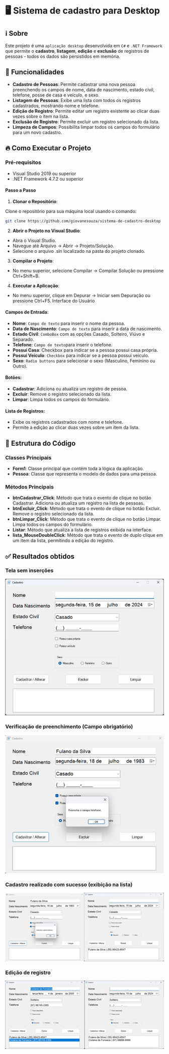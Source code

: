 # 🖥️ Sistema de cadastro para Desktop 

## ℹ️ Sobre

Este projeto é uma `aplicação desktop` desenvolvida em `C#` e `.NET Framework` que permite o **cadastro**, **listagem**, **edição** e **exclusão** de registros de pessoas - todos os dados são persistidos em memória. 

## 🚀 Funcionalidades

- **Cadastro de Pessoas**: Permite cadastrar uma nova pessoa preenchendo os campos de nome, data de nascimento, estado civil, telefone, posse de casa e veículo, e sexo.
- **Listagem de Pessoas**: Exibe uma lista com todos os registros cadastrados, mostrando nome e telefone.
- **Edição de Registro**: Permite editar um registro existente ao clicar duas vezes sobre o item na lista.
- **Exclusão de Registro**: Permite excluir um registro selecionado da lista.
- **Limpeza de Campos**: Possibilita limpar todos os campos do formulário para um novo cadastro.


## 🔥 Como Executar o Projeto

### Pré-requisitos
- Visual Studio 2019 ou superior
- .NET Framework 4.7.2 ou superior

#### Passo a Passo
1. **Clonar o Repositório**:

Clone o repositório para sua máquina local usando o comando:

```bash
git clone https://github.com/giovanesouza/sistema-de-cadastro-desktop
```

2. **Abrir o Projeto no Visual Studio**:

- Abra o Visual Studio.
- Navegue até Arquivo -> Abrir -> Projeto/Solução.
- Selecione o arquivo .sln localizado na pasta do projeto clonado.

<!-- 
3. Restaurar Dependências:

- No Visual Studio, abra o Gerenciador de Soluções.
- Clique com o botão direito na solução e selecione Restaurar Pacotes NuGet. 
-->

3. **Compilar o Projeto**:
- No menu superior, selecione Compilar -> Compilar Solução ou pressione Ctrl+Shift+B.


4. **Executar a Aplicação**:

- No menu superior, clique em Depurar -> Iniciar sem Depuração ou pressione Ctrl+F5.
Interface do Usuário

#### Campos de Entrada:

- **Nome**: `Campo de texto` para inserir o nome da pessoa.
- **Data de Nascimento**: `Campo de texto` para inserir a data de nascimento.
- **Estado Civil**: `ComboBox` com as opções Casado, Solteiro, Viúvo e Separado.
- **Telefone**: `Campo de texto`para inserir o telefone.
- **Possui Casa**: Checkbox para indicar se a pessoa possui casa própria.
- **Possui Veículo**: `Checkbox` para indicar se a pessoa possui veículo.
- **Sexo**: `Radio buttons` para selecionar o sexo (Masculino, Feminino ou Outro).

#### Botões:

- **Cadastrar**: Adiciona ou atualiza um registro de pessoa.
- **Excluir**: Remove o registro selecionado da lista.
- **Limpar**: Limpa todos os campos do formulário.

#### Lista de Registros:

- Exibe os registros cadastrados com nome e telefone.
- Permite a edição ao clicar duas vezes sobre um item da lista.


## 📝 Estrutura do Código

### Classes Principais

- **Form1**: Classe principal que contém toda a lógica da aplicação.
- **Pessoa**: Classe que representa o modelo de dados para uma pessoa.

### Métodos Principais

- **btnCadastrar_Click**: Método que trata o evento de clique no botão Cadastrar. Adiciona ou atualiza um registro na lista de pessoas.
- **btnExcluir_Click**: Método que trata o evento de clique no botão Excluir. Remove o registro selecionado da lista.
- **btnLimpar_Click**: Método que trata o evento de clique no botão Limpar. Limpa todos os campos do formulário.
- **Listar**: Método que atualiza a lista de registros exibida na interface.
- **lista_MouseDoubleClick**: Método que trata o evento de duplo clique em um item da lista, permitindo a edição do registro.


## ✅ Resultados obtidos

### Tela sem inserções
![Tela sem registros](./images/app.jpg "Tela sem registros")

### Verificação de preenchimento (Campo obrigatório)
![Verificação de preenchimento (Campo obrigatório)](./images/msg_campo_obrigatorio.jpg "Verificação de preenchimento (Campo obrigatório)")

### Cadastro realizado com sucesso (exibição na lista)
![Cadastro realizado com sucesso (exibição na lista)](./images/sucesso.jpg "Cadastro realizado com sucesso (exibição na lista)")

### Edição de registro
![Edição de registro](./images/listagem_e_edicao.jpg "Edição de registro")
